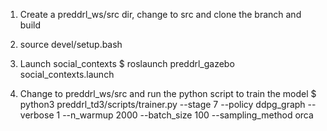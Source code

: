 
1. Create a preddrl_ws/src dir, change to src and clone the branch and build

2. source devel/setup.bash 

3. Launch social_contexts
$ roslaunch preddrl_gazebo social_contexts.launch

4. Change to preddrl_ws/src and run the python script to train the model
$ python3 preddrl_td3/scripts/trainer.py --stage 7 --policy ddpg_graph --verbose 1 --n_warmup 2000 --batch_size 100 --sampling_method orca


